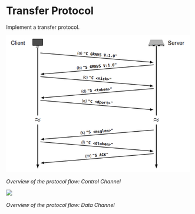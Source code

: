 # Transfer Protocol

Implement a transfer protocol.

<img src="./images/control_channel.png" width="500px">

*Overview of the protocol flow: Control Channel*

<img src="./images/data_channel.
png" width="500px">

*Overview of the protocol flow: Data Channel*
